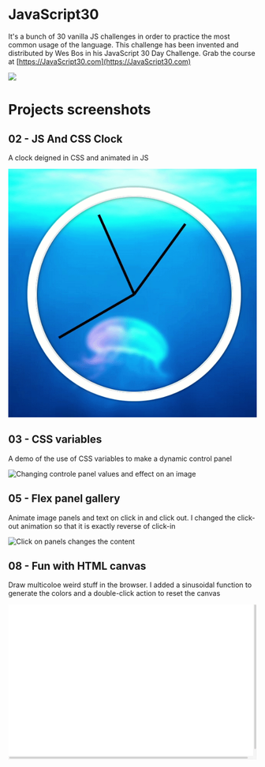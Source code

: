 # JavaScript30
It's a bunch of 30 vanilla JS challenges in order to practice the most common usage of the language.
This challenge has been invented and distributed by Wes Bos in his JavaScript 30 Day Challenge. Grab the course at [https://JavaScript30.com](https://JavaScript30.com)

![](https://javascript30.com/images/JS3-social-share.png)

# Projects screenshots
## 02 - JS And CSS Clock
A clock deigned in CSS and animated in JS

![A clock ticking with JS](./images/02-JSAndCSSClock.gif)

## 03 - CSS variables
A demo of the use of CSS variables to make a dynamic control panel

![Changing controle panel values and effect on an image](./images/03-CSSVariables.gif)

## 05 - Flex panel gallery
Animate image panels and text on click in and click out. I changed the click-out animation so that it is exactly reverse of click-in

![Click on panels changes the content](./images/05-FlexPanelGallery4.gif)

## 08 - Fun with HTML canvas
Draw multicoloe weird stuff in the browser. I added a sinusoidal function to generate the colors and a double-click action to reset the canvas

![Click on panels changes the content](./images/08-FunWithHTMLCanvas.gif)
